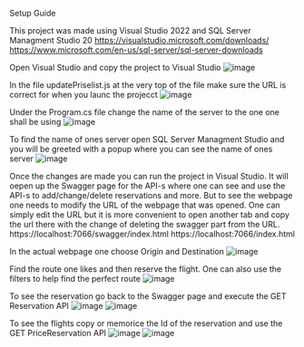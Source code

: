 Setup Guide

This project was made using Visual Studio 2022 and SQL Server Managment Studio 20
https://visualstudio.microsoft.com/downloads/
https://www.microsoft.com/en-us/sql-server/sql-server-downloads

Open Visual Studio and copy the project to Visual Studio
![image](https://github.com/user-attachments/assets/0ad07cb1-a5ea-4b9f-a75d-6c616c6adc4e)


In the file updatePriselist.js at the very top of the file make sure the URL is correct for when you launc the projecct 
![image](https://github.com/user-attachments/assets/0daac02a-e78f-4bed-85de-6e7d69f07517)

Under the Program.cs file change the name of the server to the one one shall be using 
![image](https://github.com/user-attachments/assets/0f740529-0460-4cbe-a0a5-5d241b603a6b)

To find the name of ones server open SQL Server Managment Studio and you will be greeted with a popup where you can see the name of ones server
![image](https://github.com/user-attachments/assets/03cc3343-6776-48aa-ba3a-23b57e00aad1)

Once the changes are made you can run the project in Visual Studio. It will oepen up the Swagger page for the API-s where one
can see and use the API-s to add/change/delete reservations and more. But to see the webpage one needs to modify the URL of 
the webpage that was opened. One can simply edit the URL but it is more convenient to open another tab and copy the url there with
the change of deleting the swagger part from the URL.
https://localhost:7066/swagger/index.html
https://localhost:7066/index.html

In the actual webpage one choose Origin and Destination 
![image](https://github.com/user-attachments/assets/9b3818f4-cacb-460c-975f-819b5138f8b5)

Find the route one likes and then reserve the flight. One can also use the filters to help find the perfect route
![image](https://github.com/user-attachments/assets/c7104ad2-d5ca-4df6-b584-5a5b336dbe5c)

To see the reservation go back to the Swagger page and execute the GET Reservation API
![image](https://github.com/user-attachments/assets/185c53b3-5006-4507-a293-49fbb35d8aa6)
![image](https://github.com/user-attachments/assets/2f5883ef-931f-447b-8623-0ebc89e0f5c0)


To see the flights copy or memorice the Id of the reservation and use the GET PriceReservation API
![image](https://github.com/user-attachments/assets/138dca61-48fd-4e38-8680-2b66e426292a)
![image](https://github.com/user-attachments/assets/df447af5-2fea-4f42-a388-6a97e1bdc150)
